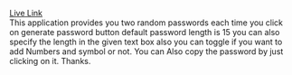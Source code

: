 [Live Link](https://basit-h.github.io/password-generator/)
<br />
 This application provides you two random passwords each time you click on generate password button default password length is 15 you can also specify the length in the given text box also you can toggle if you want to add Numbers and symbol or not. You can Also copy the password by just clicking on it. Thanks. 
